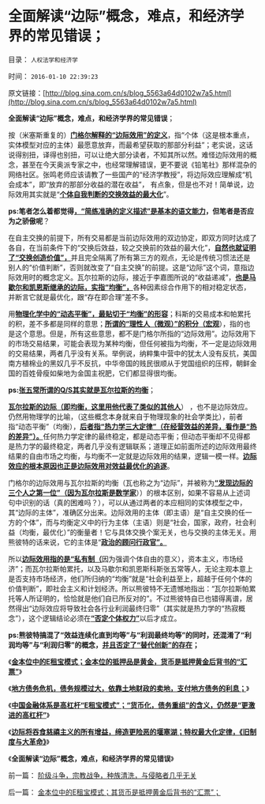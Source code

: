 # 全面解读“边际”概念，难点，和经济学界的常见错误；

目录： `人权法学和经济学` 

时间： `2016-01-10 22:39:23` 

原文链接：[http://blog.sina.com.cn/s/blog_5563a64d0102w7a5.html](http://blog.sina.com.cn/s/blog_5563a64d0102w7a5.html)

**全面解读“边际”概念，难点，和经济学界的常见错误**；

按（米塞斯重复的）[**门格尔解释的“边际效用”的定义**](../../../2014/11/6/只有门格尔发现了边际效应，几乎发现了“交换创造价值”.md)，指“个体（这是根本重点，实体模型对应的主体）最愿意放弃，而最希望获取的那部分利益”；老实说，这话说得别扭，译得也别扭，可以让绝大部分读者，不知其所以然。难怪边际效用的概念，甚至在今天奥派专家之中，也经常理解错误，更不要说《铅笔社》那样混杂的网络社区。张鸣老师应该请教了一些国产的“经济学教授”，将边际效应理解成“机会成本”，即“放弃的那部分收益的潜在收益”，
有点象，但是也不对！简单说，边际效用其实就是“[**个体自我判断的交换效益的最大化**](../../../2009/2/5/市场经济的自由交换原则不容争辩.md)”。

**ps:笔者怎么着都觉得[**，“简练准确的定义描述”是基本的语文能力**](../../../2011/3/3/语文也可成科学；沟通的科学.md)，但笔者是否应为之骄傲呢**？

在自主交换的前提下，所有交易都是当前边际效用的双边协定，即双方同时达成了各自，在当前条件下的“交换后效益，较之交换前的效益的最大化”，[**自然也就证明了“交换创造价值”，**](../../../2008/8/25/价值守恒定律：交换决定价值，政府采购与泡沫GDP.md)并且完全隔离了所有第三方的观点，无论是传统习惯法还是别人的“价值判断”，否则就改变了“自主交换”的前提。这是“边际”这个词，意指边际效用时的概念定义。瓦尔拉斯的边际，接近于李嘉图所说的“收益递减”，[**也是马歇尔和凯恩斯继承的边际，实指“均衡”，**](../../../2011/2/9/瓦尔拉斯没有发现边际效用，A.马歇尔没有理解“边际”.md)各种因素综合作用下的相对稳定状态，并断言它就是最优化，跟“存在即合理”差不多。

用[**物理化学中的“动态平衡”，最贴切于“均衡”的形容**](../../../2011/2/20/御用定制的萨缪尔森分子.md)；科斯的交易成本和帕累托的积，差不多都是同样的意思；[**所谓的“理性人（微观）”的积分（宏观**](../../../2009/12/24/理性人假设令“看得见的手”成为伪科学.md)），指的也是这个意思。但是，所有这些意思，都不是门格尔所指的“边际效用”。边际效用下的市场交易结果，可能会表现为某种均衡，但任何被指为均衡，不一定是边际效用的交易结果，两者几乎没有关系。举例说，纳粹集中营中的犹太人没有反抗，美国南方植棉业的黑奴几乎不反抗，中华帝国的贱民很顺从于党国组织的压榨，朝鲜金国的百姓骨瘦如柴地为金国主祝肥，它们都显得很均衡。

**ps:[**张五常所谓的Q/S其实就是瓦尔拉斯的均衡**](../../../2011/12/9/根本不存在“张五常的经济学”.md)**；

[**瓦尔拉斯的边际（即均衡，这里用他代表了类似的其他人**](../../../2014/11/20/“落后的美国经济学”，成功的美国经济，一直不太需要“经济学”.md)）
，也不是边际效应。仍然用物理学的比喻，（这些概念本身就来自于物理现象的社会学类比），前者指“动态平衡”（均衡），[**后者指“热力学三大定律”（在经营效益的差异，看作是“热的差异”）。**](../../../2015/8/5/边际定律的热力学效应，左派用“效率”偷换了“效益”的要义.md)任何热力学定律的最终稳定，都是动态平衡；但动态平衡却不见得都是热力学的最终稳定，两者几乎没有逻辑联系；道理正如前面所述的边际效用最终结果的自由市场之均衡，与均衡不一定就是边际效用的结果，逻辑一模一样。[**边际效应的根本原因也正是边际效用对效益最优化的追逐**](../../../2011/2/10/经济学的科学方法论与量子力学相似.md)。

门格尔的边际效用与瓦尔拉斯的均衡（瓦也称之为“边际”，并被称为[**“发现边际的三个人之第一位”（因为瓦尔拉斯是数学家**](../../../2014/11/4/边际效用推翻了马克思主义，被数学家出卖的市场经济.md)））的根本区别，如果不容易从上述词句中识别的话（真的困难吗？），可以从通过两者的本应相同的实体模型之中，其“边际的主体”，准确区分出来。边际效用的主体（即主语）是“自主交换的任一方的个体”，而与均衡定义中的行为主体（主语）则是“社会，国家，政府，社会利益（均衡，最优化）”的衡量者！它与具体交换个案无关，也与交换的主体无关。用熊彼特的话来说，它的主体是“[**政治的顾问行政官”。**](../../../2015/6/13/数理经济学家可以在“数据和算法”上做假，原则上不可信任.md)

所以[**边际效用指的是“私有制（**](../../../2011/2/20/经济学科学标准（边际效用＋抽象建模＋实证统计）.md)因为强调个体自由的意义），资本主义，市场经济”；而瓦尔拉斯帕累托，以及马歇尔和凯恩斯科斯张五常等人，无论主观本意上是否支持市场经济，他们所归纳的“均衡”就是“社会利益至上，超越于任何个体的价值判断”，即社会主义和计划经济。所以熊彼特不无遗憾地指出：“瓦尔拉斯帕累托等人所证明的，恰恰就是他们自已所反对的”。不过熊彼特自已也错得离谱，居然得出“边际效应将导致社会各行业利润最终归零”（其实就是热力学的“热寂概念”），这个逻辑结论必须在[**“否定个体权力”**](../../../2013/8/29/从霍布斯到哈耶克的“不可让渡的个体权力”与传统文化的冲突.md)以后才成立。

**ps:熊彼特搞混了“效益连续化直到均等”与“利润最终均等”的同时，还混淆了“利润均等”与“利润归零”的概念，[**并且否定了“替代创新”的存在**](../../../2013/3/9/资本主义的“替代发现”创新机理，社会主义无法具备.md)；**

《[**金本位中的E租宝模式；金本位的抵押品是黄金，货币是抵押黄金后背书的“汇票”**](../../../2016/1/5/金本位中的E租宝模式；其货币是抵押黄金后背书的“汇票”；.md)》

《[**地方债务危机，债务规模过大，依靠土地财政的卖地，支付地方债务的利息；**](../../../2016/1/6/高房价是“土地财政＋地方债务”的多重高杠杆叠加中的抵押品.md)》

《[**中国金融体系是高杠杆“E租宝模式”；“货币化，债务重组”的含义，仍然是“更激进的高杠杆”**](../../../2016/1/7/比美元次贷激进得多的高杠杆“E租宝模式”；.md)》

《[**边际将吞食慈禧主义的所有增益，缔造更险恶的堰塞湖；特权最大化定律，《旧制度与大革命》**](../../../2016/1/8/边际规律决定“慈禧主义”的效果和恶果.md)》

《**全面解读“边际”概念，难点，和经济学界的常见错误**》

前一篇： [阶级斗争，宗教战争，种族清洗，与侵略者几乎无关](../../../2016/1/31/阶级斗争，宗教战争，种族清洗，与侵略者几乎无关.md)

后一篇： [金本位中的E租宝模式；其货币是抵押黄金后背书的“汇票”；](../../../2016/1/5/金本位中的E租宝模式；其货币是抵押黄金后背书的“汇票”；.md)

